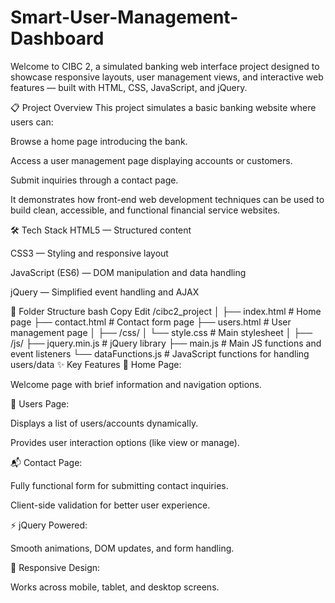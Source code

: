# Smart-User-Management-Dashboard
Welcome to CIBC 2, a simulated banking web interface project designed to showcase responsive layouts, user management views, and interactive web features — built with HTML, CSS, JavaScript, and jQuery.

📋 Project Overview
This project simulates a basic banking website where users can:

Browse a home page introducing the bank.

Access a user management page displaying accounts or customers.

Submit inquiries through a contact page.

It demonstrates how front-end web development techniques can be used to build clean, accessible, and functional financial service websites.

🛠️ Tech Stack
HTML5 — Structured content

CSS3 — Styling and responsive layout

JavaScript (ES6) — DOM manipulation and data handling

jQuery — Simplified event handling and AJAX

📁 Folder Structure
bash
Copy
Edit
/cibc2_project
│
├── index.html             # Home page
├── contact.html           # Contact form page
├── users.html             # User management page
│
├── /css/
│   └── style.css          # Main stylesheet
│
├── /js/
    ├── jquery.min.js      # jQuery library
    ├── main.js            # Main JS functions and event listeners
    └── dataFunctions.js   # JavaScript functions for handling users/data
✨ Key Features
🏡 Home Page:

Welcome page with brief information and navigation options.

📇 Users Page:

Displays a list of users/accounts dynamically.

Provides user interaction options (like view or manage).

📬 Contact Page:

Fully functional form for submitting contact inquiries.

Client-side validation for better user experience.

⚡ jQuery Powered:

Smooth animations, DOM updates, and form handling.

📱 Responsive Design:

Works across mobile, tablet, and desktop screens.
